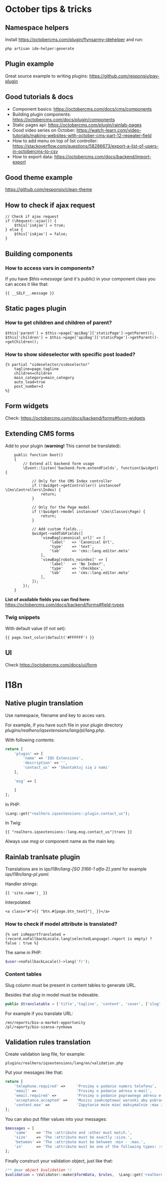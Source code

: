 # October tips & tricks

## Namespace helpers
Install https://octobercms.com/plugin/flynsarmy-idehelper and run:

```
php artisan ide-helper:generate
```

## Plugin example

Great source example to writing plugins:
https://github.com/responsiv/pay-plugin

## Good tutorials & docs

* Component basics: https://octobercms.com/docs/cms/components 
* Building plugin components: https://octobercms.com/docs/plugin/components
* Static pages api: https://octobercms.com/plugin/rainlab-pages
* Good video series on October: https://watch-learn.com/video-tutorials/making-websites-with-october-cms-part-12-repeater-field
* How to add menu on top of list controller: https://stackoverflow.com/questions/58286673/export-a-list-of-users-in-octobercms-to-csv
* How to export data: https://octobercms.com/docs/backend/import-export

## Good theme example

https://github.com/responsiv/clean-theme


## How to check if ajax request

```
// Check if ajax request
if (\Request::ajax()) {
    $this['isAjax'] = true;
} else {
    $this['isAjax'] = false;
}
```

## Building components

### How to access vars in components?

If you have _$this->message_ (and it's public) in your component class you can acces it like that:

```twig
{{ __SELF__.message }}
```

## Static pages plugin

### How to get children and children of parent?
```
$this['parent'] = $this->page['apiBag']['staticPage']->getParent();
$this['children'] = $this->page['apiBag']['staticPage']->getParent()->getChildren();
```

### How to show sideselector with specific post loaded?
```
{% partial "sideselector/sideselector" 
    tagline=page.tagline 
    children=children 
    main_category=main_category 
    auto_load=true 
    post_number=3
%}
```

## Form widgets
Check: https://octobercms.com/docs/backend/forms#form-widgets

## Extending CMS forms

Add to your plugin (__warning!__ This cannot be translated):

```
    public function boot()
    {
        // Extend all backend form usage
        \Event::listen('backend.form.extendFields', function($widget) {

            // Only for the CMS Index controller
            if (!$widget->getController() instanceof \Cms\Controllers\Index) {
                return;
            }

            // Only for the Page model
            if (!$widget->model instanceof \Cms\Classes\Page) {
                return;
            }

            // Add custom fields...
            $widget->addTabFields([
                'viewBag[canonical_url]' => [
                    'label'   => 'Canonical Url',
                    'type'    => 'text',
                    'tab'     => 'cms::lang.editor.meta'
                ],
                'viewBag[robots_noindex]' => [
                    'label'   => 'No Index?',
                    'type'    => 'checkbox',
                    'tab'     => 'cms::lang.editor.meta'
                ],
            ]);
        });
    } 
```

__List of available fields you can find here:__
https://octobercms.com/docs/backend/forms#field-types

### Twig snippets 

With default value (if not set):
```
{{ page.text_color|default('#FFFFFF') }}
```

## UI

Check https://octobercms.com/docs/ui/form

# l18n

## Native plugin translation

Use namespace, filename and key to acces vars.

For example, if you have such file in your plugin directory _plugins/realhero/iqsextensions/lang/pl/lang.php_. 

With following contents:

```php
return [
    'plugin' => [
        'name' => 'IQS Extensions',
        'description' => '',
        'contact_us' => 'Skontaktuj się z nami'
    ],

    'msg' => [

    ]
];
```


In PHP:

```php
\Lang::get("realhero.iqsextensions::plugin.contact_us");
```

In Twig:

```twig
{{ "realhero.iqsextensions::lang.msg.contact_us"|trans }}
```

Always use _msg_ or component name as the main key. 

## Rainlab tranlsate plugin

Translations are in _iqs/l18n/lang-[SO 3166-1 alfa-2].yaml_ for example _iqs/l18n/lang-pl.yaml_.

Handler strings:
```
{{ 'site.name'|_ }}
```

Interpolated:
```
<a class="#">{{ "btn.#{page.btn_text}"|_ }}</a>
```

### How to check if model attribute is translated?

```twig
{% set isReportTranslated = (record.noFallbackLocale.lang(selectedLanguage).report is empty) ? false : true %}
```

The same in PHP:

```php
$user->noFallbackLocale()->lang('fr');
```

### Content tables

Slug column must be present in content tables to generate URL.

Besides that _slug_ in model must be indexable.

```php
public $translatable = ['title','tagline', 'content', 'cover', ['slug', 'index' => true] ];
```

For example if you translate URL:
```
/en/reports/bio-a-market-opportunity
/pl/raporty/bio-szansa-rynkowa
```

## Validation rules translation

Create validation lang file, for example:

```
plugins/realhero/iqsextensions/lang/en/validation.php
```

Put your messages like that:

```php
return [
    'telephone.required' =>     'Prosimy o podanie numeru telefonu',
    'email' =>                  'Prosimy o podanie adresu e-mail',
    'email.required' =>         'Prosimy o podanie poprawnego adresu e-mail',
    'acceptance.accepted' =>    'Musisz zaakceptować warunki aby pobrać plik',
    'content.max' =>            'Zapytanie może mieć maksymalnie :max znaków',
];
```

You can also put filter values into your messages:

```php
$messages = [
    'same'    => 'The :attribute and :other must match.',
    'size'    => 'The :attribute must be exactly :size.',
    'between' => 'The :attribute must be between :min - :max.',
    'in'      => 'The :attribute must be one of the following types: :values',
];
```

Finally construct your validation object, just like that:

```php
/** @var object $validation */
$validation = \Validator::make($formData, $rules,  \Lang::get('realhero.iqsextensions::validation') )
```